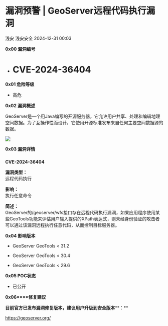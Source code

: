 #  漏洞预警 | GeoServer远程代码执行漏洞   
浅安  浅安安全   2024-12-31 00:03  
  
**0x00 漏洞编号**  
- # CVE-2024-36404  
  
**0x01 危险等级**  
- 高危  
  
**0x02 漏洞概述**  
  
GeoServer是一个用Java编写的开源服务器，它允许用户共享、处理和编辑地理空间数据。为了互操作性而设计，它使用开源标准发布来自任何主要空间数据源的数据。  
  
![](https://mmbiz.qpic.cn/sz_mmbiz_png/7stTqD182SWd1a3VRIeVBRap94GX4e5Smoro5Q6WzIBM9gzltID0XJbfoJyUshz5xFNMgQKkjk03e0maUSWSMg/640?wx_fmt=png&from=appmsg "")  
  
**0x03 漏洞详情**  
###   
  
**CVE-2024-36404**  
  
**漏洞类型：**  
远程代码执行  
  
**影响：**  
执行任意命令  
  
**简述：**  
GeoServer的/geoserver/wfs接口存在远程代码执行漏洞，如果应用程序使用某些GeoTools功能来评估用户输入提供的XPath表达式，则未经身份验证的攻击者可以通过该漏洞远程执行任意代码，从而控制目标服务器。  
  
**0x04 影响版本**  
- GeoServer GeoTools < 31.2  
  
- GeoServer GeoTools < 30.4  
  
- GeoServer GeoTools < 29.6  
  
**0x05 POC状态**  
- 已公开  
  
**0x06****修复建议**  
  
**目前官方已发布漏洞修复版本，建议用户升级到安全版本****：**  
  
https://geoserver.org/  
  
  
  
